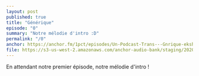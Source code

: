 ```yaml
---
layout: post
published: true
title: "Générique"
episode: "0"
summary: "Notre mélodie d'intro :D"
permalink: "/0"
anchor: https://anchor.fm/1pct/episodes/Un-Podcast-Trans---Gnrique-ekshor
file: https://s3-us-west-2.amazonaws.com/anchor-audio-bank/staging/2020-9-10/117074024-44100-2-70ee16509cb49.m4a
---
```

En attendant notre premier épisode, notre mélodie d'intro !
